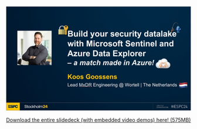 
 ![ESPC '24 banner](/_images/banner.jpg)

 [Download the entire slidedeck (with embedded video demos) here! (575MB)](https://)